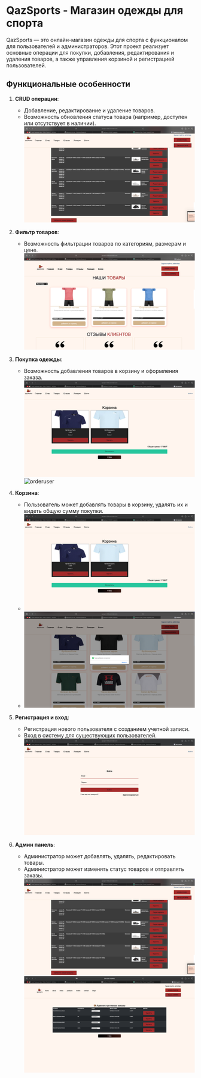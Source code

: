 # QazSports - Магазин одежды для спорта

QazSports — это онлайн-магазин одежды для спорта с функционалом для пользователей и администраторов. Этот проект реализует основные операции для покупки, добавления, редактирования и удаления товаров, а также управления корзиной и регистрацией пользователей.

## Функциональные особенности

1. **CRUD операции**:
   - Добавление, редактирование и удаление товаров.
   - Возможность обновления статуса товара (например, доступен или отсутствует в наличии).
   ![adminpanel](https://raw.githubusercontent.com/Raikhanov/Qazsports/main/images/adminpanel.png)
   
2. **Фильтр товаров**:
   - Возможность фильтрации товаров по категориям, размерам и цене.
   ![products](https://raw.githubusercontent.com/Raikhanov/Qazsports/main/images/products.png)

3. **Покупка одежды**:
   - Возможность добавления товаров в корзину и оформления заказа.
   ![gototrash](https://raw.githubusercontent.com/Raikhanov/Qazsports/main/images/gototrash.png)
 ![orderuser](https://raw.githubusercontent.com/Raikhanov/Qazsports/main/images/orderuser.png)

4. **Корзина**:
   - Пользователь может добавлять товары в корзину, удалять их и видеть общую сумму покупки.
   - ![gototrash](https://raw.githubusercontent.com/Raikhanov/Qazsports/main/images/gototrash.png)
   - ![trash](https://raw.githubusercontent.com/Raikhanov/Qazsports/main/images/trash.png)

5. **Регистрация и вход**:
   - Регистрация нового пользователя с созданием учетной записи.
   - Вход в систему для существующих пользователей.
   ![loginregist](https://raw.githubusercontent.com/Raikhanov/Qazsports/main/images/login:regist.png)

6. **Админ панель**:
   - Администратор может добавлять, удалять, редактировать товары.
   - Администратор может изменять статус товаров и отправлять заказы.
   ![adminpanel](https://raw.githubusercontent.com/Raikhanov/Qazsports/main/images/adminpanel.png)
![ordersadmin](https://raw.githubusercontent.com/Raikhanov/Qazsports/main/images/orders.png)
